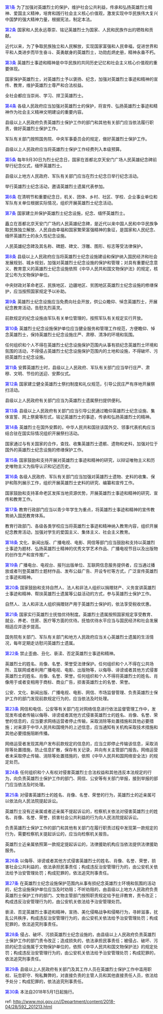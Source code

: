 <a style="color:blue" name="第1条">第1条</a>  为了加强对英雄烈士的保护，维护社会公共利益，传承和弘扬英雄烈士精神、爱国主义精神，培育和践行社会主义核心价值观，激发实现中华民族伟大复兴中国梦的强大精神力量，根据宪法，制定本法。

<a style="color:blue" name="第2条">第2条</a>  国家和人民永远尊崇、铭记英雄烈士为国家、人民和民族作出的牺牲和贡献。

近代以来，为了争取民族独立和人民解放，实现国家富强和人民幸福，促进世界和平和人类进步而毕生奋斗、英勇献身的英雄烈士，功勋彪炳史册，精神永垂不朽。

<a style="color:blue" name="第3条">第3条</a>  英雄烈士事迹和精神是中华民族的共同历史记忆和社会主义核心价值观的重要体现。

国家保护英雄烈士，对英雄烈士予以褒扬、纪念，加强对英雄烈士事迹和精神的宣传、教育，维护英雄烈士尊严和合法权益。

全社会都应当崇尚、学习、捍卫英雄烈士。

<a style="color:blue" name="第4条">第4条</a>  各级人民政府应当加强对英雄烈士的保护，将宣传、弘扬英雄烈士事迹和精神作为社会主义精神文明建设的重要内容。

县级以上人民政府负责英雄烈士保护工作的部门和其他有关部门应当依法履行职责，做好英雄烈士保护工作。

军队有关部门按照国务院、中央军事委员会的规定，做好英雄烈士保护工作。

县级以上人民政府应当将英雄烈士保护工作经费列入本级预算。

<a style="color:blue" name="第5条">第5条</a>  每年9月30日为烈士纪念日，国家在首都北京天安门广场人民英雄纪念碑前举行纪念仪式，缅怀英雄烈士。

县级以上地方人民政府、军队有关部门应当在烈士纪念日举行纪念活动。

举行英雄烈士纪念活动，邀请英雄烈士遗属代表参加。

<a style="color:blue" name="第6条">第6条</a>  在清明节和重要纪念日，机关、团体、乡村、社区、学校、企业事业单位和军队有关单位根据实际情况，组织开展英雄烈士纪念活动。

<a style="color:blue" name="第7条">第7条</a>  国家建立并保护英雄烈士纪念设施，纪念、缅怀英雄烈士。

矗立在首都北京天安门广场的人民英雄纪念碑，是近代以来中国人民和中华民族争取民族独立解放、人民自由幸福和国家繁荣富强精神的象征，是国家和人民纪念、缅怀英雄烈士的永久性纪念设施。

人民英雄纪念碑及其名称、碑题、碑文、浮雕、图形、标志等受法律保护。

<a style="color:blue" name="第8条">第8条</a>  县级以上人民政府应当将英雄烈士纪念设施建设和保护纳入国民经济和社会发展规划、城乡规划，加强对英雄烈士纪念设施的保护和管理；对具有重要纪念意义、教育意义的英雄烈士纪念设施依照《中华人民共和国文物保护法》的规定，核定公布为文物保护单位。

中央财政对革命老区、民族地区、边疆地区、贫困地区英雄烈士纪念设施的修缮保护，应当按照国家规定予以补助。

<a style="color:blue" name="第9条">第9条</a>  英雄烈士纪念设施应当免费向社会开放，供公众瞻仰、悼念英雄烈士，开展纪念教育活动，告慰先烈英灵。

前款规定的纪念设施由军队有关单位管理的，按照军队有关规定实行开放。

<a style="color:blue" name="第10条">第10条</a>  英雄烈士纪念设施保护单位应当健全服务和管理工作规范，方便瞻仰、悼念英雄烈士，保持英雄烈士纪念设施庄严、肃穆、清净的环境和氛围。

任何组织和个人不得在英雄烈士纪念设施保护范围内从事有损纪念英雄烈士环境和氛围的活动，不得侵占英雄烈士纪念设施保护范围内的土地和设施，不得破坏、污损英雄烈士纪念设施。

<a style="color:blue" name="第11条">第11条</a>  安葬英雄烈士时，县级以上人民政府、军队有关部门应当举行庄严、肃穆、文明、节俭的送迎、安葬仪式。

<a style="color:blue" name="第12条">第12条</a>  国家建立健全英雄烈士祭扫制度和礼仪规范，引导公民庄严有序地开展祭扫活动。

县级以上人民政府有关部门应当为英雄烈士遗属祭扫提供便利。

<a style="color:blue" name="第13条">第13条</a>  县级以上人民政府有关部门应当引导公民通过瞻仰英雄烈士纪念设施、集体宣誓、网上祭奠等形式，铭记英雄烈士的事迹，传承和弘扬英雄烈士的精神。

<a style="color:blue" name="第14条">第14条</a>  英雄烈士在国外安葬的，中华人民共和国驻该国外交、领事代表机构应当结合驻在国实际情况组织开展祭扫活动。

国家通过与有关国家的合作，查找、收集英雄烈士遗骸、遗物和史料，加强对位于国外的英雄烈士纪念设施的修缮保护工作。

<a style="color:blue" name="第15条">第15条</a>  国家鼓励和支持开展对英雄烈士事迹和精神的研究，以辩证唯物主义和历史唯物主义为指导认识和记述历史。

<a style="color:blue" name="第16条">第16条</a>  各级人民政府、军队有关部门应当加强对英雄烈士遗物、史料的收集、保护和陈列展示工作，组织开展英雄烈士史料的研究、编纂和宣传工作。

国家鼓励和支持革命老区发挥当地资源优势，开展英雄烈士事迹和精神的研究、宣传和教育工作。

<a style="color:blue" name="第17条">第17条</a>  教育行政部门应当以青少年学生为重点，将英雄烈士事迹和精神的宣传教育纳入国民教育体系。

教育行政部门、各级各类学校应当将英雄烈士事迹和精神纳入教育内容，组织开展纪念教育活动，加强对学生的爱国主义、集体主义、社会主义教育。

<a style="color:blue" name="第18条">第18条</a>  文化、新闻出版、广播电视、电影、网信等部门应当鼓励和支持以英雄烈士事迹为题材、弘扬英雄烈士精神的优秀文学艺术作品、广播电视节目以及出版物的创作生产和宣传推广。

<a style="color:blue" name="第19条">第19条</a>  广播电台、电视台、报刊出版单位、互联网信息服务提供者，应当通过播放或者刊登英雄烈士题材作品、发布公益广告、开设专栏等方式，广泛宣传英雄烈士事迹和精神。

<a style="color:blue" name="第20条">第20条</a>  国家鼓励和支持自然人、法人和非法人组织以捐赠财产、义务宣讲英雄烈士事迹和精神、帮扶英雄烈士遗属等公益活动的方式，参与英雄烈士保护工作。

自然人、法人和非法人组织捐赠财产用于英雄烈士保护的，依法享受税收优惠。

<a style="color:blue" name="第21条">第21条</a>  国家实行英雄烈士抚恤优待制度。英雄烈士遗属按照国家规定享受教育、就业、养老、住房、医疗等方面的优待。抚恤优待水平应当与国民经济和社会发展相适应并逐步提高。

国务院有关部门、军队有关部门和地方人民政府应当关心英雄烈士遗属的生活情况，每年定期走访慰问英雄烈士遗属。

<a style="color:blue" name="第22条">第22条</a>  禁止歪曲、丑化、亵渎、否定英雄烈士事迹和精神。

英雄烈士的姓名、肖像、名誉、荣誉受法律保护。任何组织和个人不得在公共场所、互联网或者利用广播电视、电影、出版物等，以侮辱、诽谤或者其他方式侵害英雄烈士的姓名、肖像、名誉、荣誉。任何组织和个人不得将英雄烈士的姓名、肖像用于或者变相用于商标、商业广告，损害英雄烈士的名誉、荣誉。

公安、文化、新闻出版、广播电视、电影、网信、市场监督管理、负责英雄烈士保护工作的部门发现前款规定行为的，应当依法及时处理。

<a style="color:blue" name="第23条">第23条</a>  网信和电信、公安等有关部门在对网络信息进行依法监督管理工作中，发现发布或者传输以侮辱、诽谤或者其他方式侵害英雄烈士的姓名、肖像、名誉、荣誉的信息的，应当要求网络运营者停止传输，采取消除等处置措施和其他必要措施；对来源于中华人民共和国境外的上述信息，应当通知有关机构采取技术措施和其他必要措施阻断传播。

网络运营者发现其用户发布前款规定的信息的，应当立即停止传输该信息，采取消除等处置措施，防止信息扩散，保存有关记录，并向有关主管部门报告。网络运营者未采取停止传输、消除等处置措施的，依照《中华人民共和国网络安全法》的规定处罚。

<a style="color:blue" name="第24条">第24条</a>  任何组织和个人有权对侵害英雄烈士合法权益和其他违反本法规定的行为，向负责英雄烈士保护工作的部门、网信、公安等有关部门举报，接到举报的部门应当依法及时处理。

<a style="color:blue" name="第25条">第25条</a>  对侵害英雄烈士的姓名、肖像、名誉、荣誉的行为，英雄烈士的近亲属可以依法向人民法院提起诉讼。

英雄烈士没有近亲属或者近亲属不提起诉讼的，检察机关依法对侵害英雄烈士的姓名、肖像、名誉、荣誉，损害社会公共利益的行为向人民法院提起诉讼。

负责英雄烈士保护工作的部门和其他有关部门在履行职责过程中发现第一款规定的行为，需要检察机关提起诉讼的，应当向检察机关报告。

英雄烈士近亲属依照第一款规定提起诉讼的，法律援助机构应当依法提供法律援助服务。

<a style="color:blue" name="第26条">第26条</a>  以侮辱、诽谤或者其他方式侵害英雄烈士的姓名、肖像、名誉、荣誉，损害社会公共利益的，依法承担民事责任；构成违反治安管理行为的，由公安机关依法给予治安管理处罚；构成犯罪的，依法追究刑事责任。

<a style="color:blue" name="第27条">第27条</a>  在英雄烈士纪念设施保护范围内从事有损纪念英雄烈士环境和氛围的活动的，纪念设施保护单位应当及时劝阻；不听劝阻的，由县级以上地方人民政府负责英雄烈士保护工作的部门、文物主管部门按照职责规定给予批评教育，责令改正；构成违反治安管理行为的，由公安机关依法给予治安管理处罚。

亵渎、否定英雄烈士事迹和精神，宣扬、美化侵略战争和侵略行为，寻衅滋事，扰乱公共秩序，构成违反治安管理行为的，由公安机关依法给予治安管理处罚；构成犯罪的，依法追究刑事责任。

<a style="color:blue" name="第28条">第28条</a>  侵占、破坏、污损英雄烈士纪念设施的，由县级以上人民政府负责英雄烈士保护工作的部门责令改正；造成损失的，依法承担民事责任；被侵占、破坏、污损的纪念设施属于文物保护单位的，依照《中华人民共和国文物保护法》的规定处罚；构成违反治安管理行为的，由公安机关依法给予治安管理处罚；构成犯罪的，依法追究刑事责任。

<a style="color:blue" name="第29条">第29条</a>  县级以上人民政府有关部门及其工作人员在英雄烈士保护工作中滥用职权、玩忽职守、徇私舞弊的，对直接负责的主管人员和其他直接责任人员，依法给予处分；构成犯罪的，依法追究刑事责任。

<a style="color:blue" name="第30条">第30条</a>  本法自2018年5月1日起施行。



 ref: <http://www.moj.gov.cn//Department/content/2018-04/28/592_201213.html>